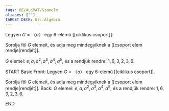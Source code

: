```yaml
---
tags: OE/ALKMAT/Szamelm 
aliases: [""]
TARGET DECK: 02::Algebra
---
```

Legyen $G = 〈a〉$ egy $6$-elemű [[ciklikus csoport]]. 

Sorolja föl $G$ elemeit, és adja meg mindegyiknek a [[csoport elem rendje|rendjét]].

$G$ elemei: ${e, a, a^2, a^3, a^4, a^5}$, és a rendjük rendre: ${1, 6, 3, 2, 3, 6}$.

START
Basic
Front:
Legyen $G = 〈a〉$ egy $6$-elemű [[ciklikus csoport]]. 

Sorolja föl $G$ elemeit, és adja meg mindegyiknek a [[csoport elem rendje|rendjét]].
Back:
$G$ elemei: ${e, a, a^2, a^3, a^4, a^5}$, és a rendjük rendre: ${1, 6, 3, 2, 3, 6}$.
<!--ID: 1687375930869-->
END